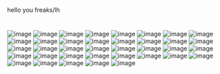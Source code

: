 hello you freaks/lh


#
![image](https://github.com/user-attachments/assets/31e38b00-ec02-40e7-a0c7-bae2849b9ccf) ![image](https://github.com/user-attachments/assets/815be04f-d221-488a-ba0a-3b01e3055043)
![image](https://github.com/user-attachments/assets/23de38bf-88c5-4f6b-8e11-fba113c3ac68) ![image](https://github.com/user-attachments/assets/973e932d-707e-43d5-a240-40a8082a8cff)
![image](https://github.com/user-attachments/assets/374dfb1e-bd59-4023-b597-7a40aba6b07c) ![image](https://github.com/user-attachments/assets/f2b4b56e-0605-4fad-afbb-ca9d3224c589)
![image](https://github.com/user-attachments/assets/af876319-102f-4db3-b821-b1fb5ce7ee16) ![image](https://github.com/user-attachments/assets/e9dcbb1d-90e7-49f1-bc69-278cf7010b84)
![image](https://github.com/user-attachments/assets/52b1d3fa-2e24-4ccf-8e3e-888a8698997c) ![image](https://github.com/user-attachments/assets/3477a009-d555-480f-acd9-49b0dcd3dd65) ![image](https://github.com/user-attachments/assets/eebe4563-e5ee-454b-ad07-f1be51c75ee5)
![image](https://github.com/user-attachments/assets/543b155d-af39-495c-bbd9-f4c5007eaa34) ![image](https://github.com/user-attachments/assets/b71cf9aa-e89a-4141-9d95-fe668169a242)
![image](https://github.com/user-attachments/assets/fb02bd0d-0563-4d71-ba40-909008737d2b) ![image](https://github.com/user-attachments/assets/150d7901-69cc-409f-a14a-f93bba65bb13)
![image](https://github.com/user-attachments/assets/4d7877d2-fdef-47f1-b408-f140f8b3b791) ![image](https://github.com/user-attachments/assets/137aa5cf-f382-4b5e-a495-75494fb28ef0)
![image](https://github.com/user-attachments/assets/37cced66-04b4-4293-b9ef-ca71aaacffec) ![image](https://github.com/user-attachments/assets/c5d29284-f7c5-47e9-ba86-1151af0b903c)
![image](https://github.com/user-attachments/assets/41082e7e-17cf-44c3-a914-0761659e9c22) ![image](https://github.com/user-attachments/assets/a9154946-86f3-48c4-9725-21340e6aa2b9)
![image](https://github.com/user-attachments/assets/920e4126-b5c9-4b09-a1cb-a331041339df) ![image](https://github.com/user-attachments/assets/6cfbee88-e84a-495c-ba9b-554824e0fc0b) ![image](https://github.com/user-attachments/assets/d0efb731-6cab-4aa3-bb5d-e4f6da679653)
![image](https://github.com/user-attachments/assets/4f4543e2-5b05-43d9-ba1a-2e5b2f067843) ![image](https://github.com/user-attachments/assets/58c8ada6-2cec-44bb-b2ef-76033c226a57)
![image](https://github.com/user-attachments/assets/3dad2187-a5a5-4ef5-95a8-17cbb59ccd51) ![image](https://github.com/user-attachments/assets/2654dc50-367f-4d21-b8af-2a94ae7de0de)
![image](https://github.com/user-attachments/assets/3bc02db2-8bb4-4953-ac8d-3651b686b3ef) ![image](https://github.com/user-attachments/assets/27972eca-2620-4f22-a0cf-0639a7dcf3e0)
![image](https://github.com/user-attachments/assets/153fecfa-095f-41a0-8813-929e30d5f545) ![image](https://github.com/user-attachments/assets/666c6f06-35a8-4af4-8926-e9dc7b26516a)
![image](https://github.com/user-attachments/assets/1c7a07b3-711f-4120-bb11-8ad860ed19ec) ![image](https://github.com/user-attachments/assets/4a6f391e-2380-42b4-ac31-7a7af5cc7477)
![image](https://github.com/user-attachments/assets/b51ceaae-11f9-4e96-9cc6-a486ac069c4f) ![image](https://github.com/user-attachments/assets/32b96864-8183-44c7-9c94-9f3e19a1c6c0)
![image](https://github.com/user-attachments/assets/e9604cb6-1217-4a14-bc05-fea55781414f)















